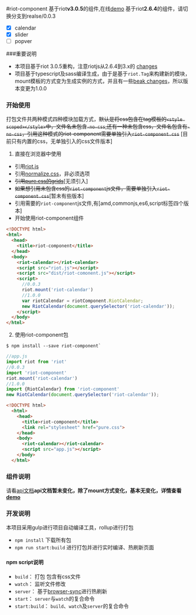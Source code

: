 #riot-component
基于riot**v3.0.5**的组件,在线[demo](https://fsy0718.github.io/riot-component/demo/index.html)
基于riot**2.6.4**的组件，请切换分支到realse/0.0.3
- [x] calendar
- [x] slider
- [ ] popver

###重要说明
- 本项目基于riot 3.0.5重构，注意riotjs从2.6.4到3.x的 [changes](http://riotjs.com/release-notes/#november-22-2016)
- 项目基于typescript及sass编译生成，由于是基于`riot.Tag`来构建新的模块，mount模板的方式变为生成实例的方式，并且有一些[beak changes](./CHAGNELOG.md)，所以版本变更为1.0.0

### 开始使用
打包文件共两种模式四种模块加载方式，~~默认是将css包含在tag模板的`<style scoped></style>`中，文件名未包含`-no-css`,还有一种未包含css，文件名包含有`-no-css`，引用这种模式的riot-component需要单独引入`riot-component.css`~~ [目前只有内置的css，无单独引入的css文件版本]

1. 直接在浏览器中使用
  - 引用[riot.js](http://riotjs.com/)
  - 引用[normalize.css](http://necolas.github.io/normalize.css/)，非必须选项
  - ~~引用[pure.css的grids](http://purecss.io/grids/)~~[无须引入]
  - ~~如果想引用未包含css的`riot-component`js文件，需要单独引入`riot-component.css`~~[暂未有些版本]
  - 引用需要的`riot-component`js文件,有[amd,commonjs,es6,script标签四个版本]
  - 开始使用riot-component组件

  ```html
  <!DOCTYPE html>
  <html>
    <head>
      <title>riot-component</title>
    </head>
    <body>
      <riot-calendar></riot-calendar>
      <script src="riot.js"></script>
      <script src="dist/riot-comonent.js"></script>
      <script>
        //0.0.3
        riot.mount('riot-calendar')
        //1.0.0
        var riotCalendar = riotComponent.RiotCalendar;
        new RiotCalendar(document.querySelector('riot-calendar'));
      </script>
    </body>
  </html>
  ```
2. 使用riot-component包

  ```shell
  $ npm install --save riot-component`
  ```

  ```javascript
  //app.js
  import riot from 'riot'
  //0.0.3
  import 'riot-component'
  riot.mount('riot-calendar')
  //1.0.0
  import {RiotCalendar} from 'riot-component'
  new RiotCalendar(document.querySelector('riot-calendar'));
  
  ```

  ```html
  <!DOCTYPE html>
    <html>
      <head>
        <title>riot-component</title>
        <link rel="stylesheet" href="pure.css">
      </head>
      <body>
        <riot-calendar></riot-calendar>
        <script src="app.js"></script>
      </body>
    </html>
  ```

### 组件说明
  请看[api文档](https://fsy0718.github.io/riot-component/)**api文档暂未变化，除了mount方式变化，基本无变化，详情查看[demo](https://fsy0718.github.io/riot-component/demo/index.html)**


### 开发说明
本项目采用gulp进行项目自动编译工具，rollup进行打包
- `npm install` 下载所有包
- `npm run start:build`  进行打包并进行实时编译、热刷新页面

#### npm script说明
- `build`： 打包 包含有css文件
- `watch`： 监听文件修改
- `server`： 基于[browser-sync](https://www.browsersync.io/)进行热刷新
- `start`： `server`与`watch`的复合命令
- `start:build`： `build`、`watch`及`server`的复合命令


